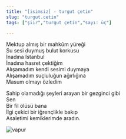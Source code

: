 ```yaml
---
title: "[isimsiz] - turgut çetin"
slug: "turgut.cetin"
tags: ["şiir","turgut çetin","sayı: üç"]

---
```

Mektup almış bir mahkûm yüreği    
Su sesi duymuş bulut korkusu  
İnadına İstanbul  
İnadına hasret çektiğim  
Alışamadım kendi sesimi duymaya  
Alışamadım suçluluğun ağırlığına  
Masum olmayı özledim

Sahip olamadığı şeyleri arayan bir gezginci gibi  
Sen  
Bir fil ölüsü bana  
İlgi çekici bir iğrençlikle bakıp  
Asaletimi kemiklerimde aradın.



![vapur](/img/ky03_24b.jpg)